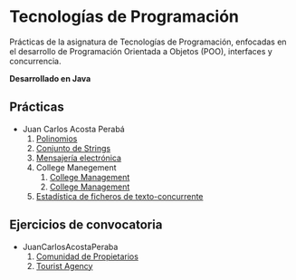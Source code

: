 # Tecnologías de Programación

Prácticas de la asignatura de Tecnologías de Programación, enfocadas en el desarrollo de Programación Orientada a Objetos (POO), interfaces y concurrencia.

**Desarrollado en Java**

## Prácticas

* Juan Carlos Acosta Perabá
  1. [Polinomios](./JuanCarlosAcostaPeraba/Polinomios/)
  2. [Conjunto de Strings](./JuanCarlosAcostaPeraba/ConjuntoDeStrings/)
  3. [Mensajería electrónica](./JuanCarlosAcostaPeraba/MensajeriaElectronica/)
  4. College Manegement
     1. [College Management](./JuanCarlosAcostaPeraba/CollegeManagement1/)
     2. [College Management](./JuanCarlosAcostaPeraba/CollegeManagement2/)
  5. [Estadística de ficheros de texto-concurrente](./JuanCarlosAcostaPeraba/TextProcessing/)

## Ejercicios de convocatoria

* JuanCarlosAcostaPeraba
  1. [Comunidad de Propietarios](./JuanCarlosAcostaPeraba/ComunidadDePropietarios/)
  2. [Tourist Agency](./JuanCarlosAcostaPeraba/TouristAgency/)